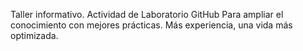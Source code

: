 Taller informativo. Actividad de Laboratorio GitHub
Para ampliar el conocimiento con mejores prácticas.
Más experiencia, una vida más optimizada.